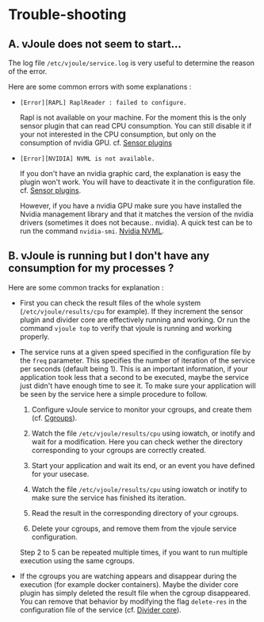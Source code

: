 # Trouble-shooting

## A. vJoule does not seem to start...

The log file `/etc/vjoule/service.log` is very useful to determine the reason of the error.
 
Here are some common errors with some explanations : 
	
 - `[Error][RAPL] RaplReader : failed to configure.`
	
	Rapl is not available on your machine. For the moment this is the only sensor plugin that can read CPU consumption. You can still disable it if your not interested in the CPU consumption, but only on the consumption of nvidia GPU. cf. [Sensor plugins](./user_guide/sensor_plugins.html)
	 
	 
 - `[Error][NVIDIA] NVML is not available.`
 
	 If you don't have an nvidia graphic card, the explanation is easy the plugin won't work. You will have to deactivate it in the configuration file. cf. [Sensor plugins](./user_guide/sensor_plugins.html).
	 
	 However, if you have a nvidia GPU make sure you have installed the Nvidia management library and that it matches the version of the nvidia drivers (sometimes it does not because.. nvidia). A quick test can be to run the command `nvidia-smi`. [Nvidia NVML](https://developer.nvidia.com/nvidia-management-library-nvml).


## B. vJoule is running but I don't have any consumption for my processes ?

Here are some common tracks for explanation : 

 - First you can check the result files of the whole system
   (`/etc/vjoule/results/cpu` for example). If they increment the
   sensor plugin and divider core are effectively running and
   working. Or run the command `vjoule top` to verify that vjoule is
   running and working properly.
   
 - The service runs at a given speed specified in the configuration file
   by the `freq` parameter. This specifies the number of iteration of the
   service per seconds (default being 1). This is an important
   information, if your application took less that a second to be
   executed, maybe the service just didn't have enough time to see it. To
   make sure your application will be seen by the service here a simple
   procedure to follow.
 
	 1. Configure vJoule service to monitor your cgroups, and create them (cf. [Cgroups](./getting_started/cgroups.html)).
 
	 2. Watch the file `/etc/vjoule/results/cpu` using iowatch, or inotify and wait for a modification. 
		 Here you can check wether the directory corresponding to your cgroups are correctly created.
		
	 3. Start your application and wait its end, or an event you have defined for your usecase.
 
	 4. Watch the file `/etc/vjoule/results/cpu` using iowatch or inotify to make sure the service has finished its iteration.
	 5. Read the result in the corresponding directory of your cgroups.
 
	 6. Delete your cgroups, and remove them from the vjoule service configuration.
 
	 Step 2 to 5 can be repeated multiple times, if you want to run multiple execution using the same cgroups.
 
 - If the cgroups you are watching appears and disappear during the execution (for example docker containers). 
   Maybe the divider core plugin has simply deleted the result file when the cgroup disappeared. You can remove that behavior by modifying the flag `delete-res` in the configuration file of the service (cf. [Divider core](./user_guide/divider_core.html)).

